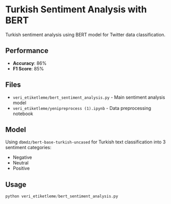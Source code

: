# Turkish Sentiment Analysis with BERT

Turkish sentiment analysis using BERT model for Twitter data classification.

## Performance
- **Accuracy**: 86%
- **F1 Score**: 85%

## Files
- `veri_etiketleme/bert_sentiment_analysis.py` - Main sentiment analysis model
- `veri_etiketleme/yenipreprocess (1).ipynb` - Data preprocessing notebook

## Model
Using `dbmdz/bert-base-turkish-uncased` for Turkish text classification into 3 sentiment categories:
- Negative
- Neutral  
- Positive

## Usage
```python
python veri_etiketleme/bert_sentiment_analysis.py
```